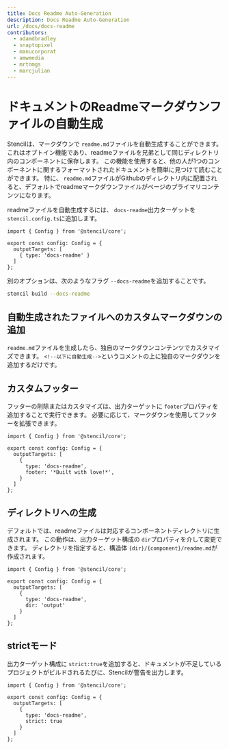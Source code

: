 ```yaml
---
title: Docs Readme Auto-Generation
description: Docs Readme Auto-Generation
url: /docs/docs-readme
contributors:
  - adamdbradley
  - snaptopixel
  - manucorporat
  - amwmedia
  - mrtnmgs
  - marcjulian
---
```


# ドキュメントのReadmeマークダウンファイルの自動生成

Stencilは、マークダウンで `readme.md`ファイルを自動生成することができます。 これはオプトイン機能であり、readmeファイルを兄弟として同じディレクトリ内のコンポーネントに保存します。 この機能を使用すると、他の人が1つのコンポーネントに関するフォーマットされたドキュメントを簡単に見つけて読むことができます。 特に、 `readme.md`ファイルがGithubのディレクトリ内に配置されると、デフォルトでreadmeマークダウンファイルがページのプライマリコンテンツになります。

readmeファイルを自動生成するには、 `docs-readme`出力ターゲットを`stencil.config.ts`に追加します。

```tsx
import { Config } from '@stencil/core';

export const config: Config = {
  outputTargets: [
    { type: 'docs-readme' }
  ]
};
```

別のオプションは、次のようなフラグ `--docs-readme`を追加することです。

```bash
stencil build --docs-readme
```

## 自動生成されたファイルへのカスタムマークダウンの追加

`readme.md`ファイルを生成したら、独自のマークダウンコンテンツでカスタマイズできます。 `<!--以下に自動生成-->`というコメントの上に独自のマークダウンを追加するだけです。

## カスタムフッター

フッターの削除またはカスタマイズは、出力ターゲットに `footer`プロパティを追加することで実行できます。 必要に応じて、マークダウンを使用してフッターを拡張できます。

```tsx
import { Config } from '@stencil/core';

export const config: Config = {
  outputTargets: [
    {
      type: 'docs-readme',
      footer: '*Built with love!*',
    }
  ]
};
```

## ディレクトリへの生成

デフォルトでは、readmeファイルは対応するコンポーネントディレクトリに生成されます。 この動作は、出力ターゲット構成の `dir`プロパティを介して変更できます。 ディレクトリを指定すると、構造体 `{dir}/{component}/readme.md`が作成されます。

```tsx
import { Config } from '@stencil/core';

export const config: Config = {
  outputTargets: [
    {
      type: 'docs-readme',
      dir: 'output'
    }
  ]
};
```

## strictモード

出力ターゲット構成に `strict:true`を追加すると、ドキュメントが不足しているプロジェクトがビルドされるたびに、Stencilが警告を出力します。

```tsx
import { Config } from '@stencil/core';

export const config: Config = {
  outputTargets: [
    {
      type: 'docs-readme',
      strict: true
    }
  ]
};
```

